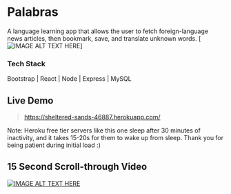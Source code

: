 # Palabras 
A language learning app that allows the user to fetch foreign-language news articles, then bookmark, save, and translate unknown words.
[![IMAGE ALT TEXT HERE](https://i.imgur.com/7fR1viK.jpg)]
### Tech Stack
Bootstrap | React | Node | Express | MySQL
## Live Demo
> https://sheltered-sands-46887.herokuapp.com/

Note: Heroku free tier servers like this one sleep after 30 minutes of inactivity, and it takes 15-20s for them to wake up from sleep. Thank you for being patient during initial load :)
## 15 Second Scroll-through Video 
[![IMAGE ALT TEXT HERE](https://i.imgur.com/7fR1viK.jpg)](https://www.youtube.com/watch?v=Mc6z-W8UNHw)


